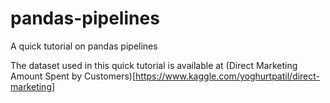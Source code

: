 # pandas-pipelines

A quick tutorial on pandas pipelines

The dataset used in this quick tutorial is available at (Direct Marketing Amount Spent by Customers)[https://www.kaggle.com/yoghurtpatil/direct-marketing]
